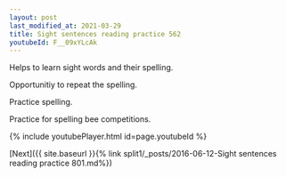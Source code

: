 ```yaml
---
layout: post
last_modified_at: 2021-03-29
title: Sight sentences reading practice 562
youtubeId: F__09xYLcAk
---
```

 
 
Helps to learn sight words and their spelling.

Opportunitiy to repeat the spelling. 

Practice spelling. 
 
Practice for spelling bee competitions. 
 
{% include youtubePlayer.html id=page.youtubeId %}
 
 

[Next]({{ site.baseurl }}{% link  split1/_posts/2016-06-12-Sight sentences reading practice 801.md%})
 
